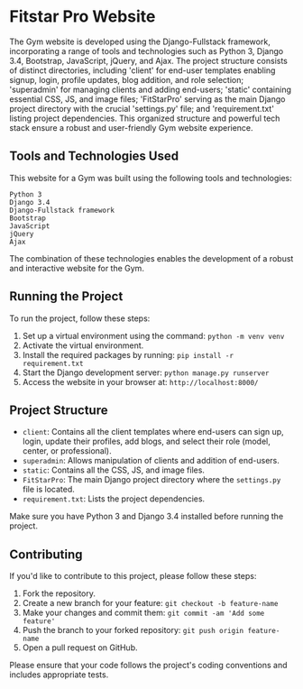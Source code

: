 # Fitstar Pro Website

The Gym website is developed using the Django-Fullstack framework, incorporating a range of tools and technologies such as Python 3, Django 3.4, Bootstrap, JavaScript, jQuery, and Ajax. The project structure consists of distinct directories, including 'client' for end-user templates enabling signup, login, profile updates, blog addition, and role selection; 'superadmin' for managing clients and adding end-users; 'static' containing essential CSS, JS, and image files; 'FitStarPro' serving as the main Django project directory with the crucial 'settings.py' file; and 'requirement.txt' listing project dependencies. This organized structure and powerful tech stack ensure a robust and user-friendly Gym website experience.

## Tools and Technologies Used
This website for a Gym was built using the following tools and technologies:

    Python 3
    Django 3.4
    Django-Fullstack framework
    Bootstrap
    JavaScript
    jQuery
    Ajax

The combination of these technologies enables the development of a robust and interactive website for the Gym.

## Running the Project

To run the project, follow these steps:

1. Set up a virtual environment using the command: `python -m venv venv`
2. Activate the virtual environment.
3. Install the required packages by running: `pip install -r requirement.txt`
4. Start the Django development server: `python manage.py runserver`
5. Access the website in your browser at: `http://localhost:8000/`

## Project Structure

- `client`: Contains all the client templates where end-users can sign up, login, update their profiles, add blogs, and select their role (model, center, or professional).
- `superadmin`: Allows manipulation of clients and addition of end-users.
- `static`: Contains all the CSS, JS, and image files.
- `FitStarPro`: The main Django project directory where the `settings.py` file is located.
- `requirement.txt`: Lists the project dependencies.


Make sure you have Python 3 and Django 3.4 installed before running the project.

## Contributing

If you'd like to contribute to this project, please follow these steps:

1. Fork the repository.
2. Create a new branch for your feature: `git checkout -b feature-name`
3. Make your changes and commit them: `git commit -am 'Add some feature'`
4. Push the branch to your forked repository: `git push origin feature-name`
5. Open a pull request on GitHub.

Please ensure that your code follows the project's coding conventions and includes appropriate tests.
